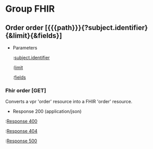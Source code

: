 # Group FHIR

## Order order [{{{path}}}{?subject.identifier}{&limit}{&fields}]

+ Parameters

    :[subject.identifier]({{{common}}}/parameters/subject.identifier.md)

    :[limit]({{{common}}}/parameters/limit.md)

    :[fields]({{{common}}}/parameters/fields.md)


### Fhir order [GET]

Converts a vpr 'order' resource into a FHIR 'order' resource.

+ Response 200 (application/json)

:[Response 400]({{{common}}}/responses/400.md)

:[Response 404]({{{common}}}/responses/404.md)

:[Response 500]({{{common}}}/responses/500.md)

